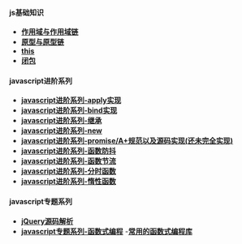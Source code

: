 



#### js基础知识

- **[作用域与作用域链](https://github.com/4lQuiorrA/FE_Journey/blob/master/JS/js_normal/%E4%BD%9C%E7%94%A8%E5%9F%9F%E4%B8%8E%E4%BD%9C%E7%94%A8%E5%9F%9F%E9%93%BE.md)**
- **[原型与原型链](https://github.com/4lQuiorrA/FE_Journey/blob/master/JS/js_normal/javascript%E5%9F%BA%E7%A1%80-%E5%8E%9F%E5%9E%8B%E5%8E%9F%E5%9E%8B%E9%93%BE.md)**
- **[this](https://github.com/4lQuiorrA/FE_Journey/blob/master/JS/js_normal/javascript%E5%9F%BA%E7%A1%80-this.md    )**
- **[闭包](https://github.com/4lQuiorrA/FE_Journey/blob/master/JS/js_normal/javascript%E5%9F%BA%E7%A1%80-%E9%97%AD%E5%8C%85.md)**


#### javascript进阶系列

- **[javascript进阶系列-apply实现]()**
- **[javascript进阶系列-bind实现]()**
- **[javascript进阶系列-继承]()**
- **[javascript进阶系列-new]()**
- **[javascript进阶系列-promise/A+规范以及源码实现(还未完全实现)]()**
- **[javascript进阶系列-函数防抖]()**
- **[javascript进阶系列-函数节流]()**
- **[javascript进阶系列-分时函数]()**
- **[javascript进阶系列-惰性函数](https://github.com/4lQuiorrA/FE_Journey/blob/master/JS/js_advanced/%E5%87%BD%E6%95%B0%E5%BC%8F%E7%BC%96%E7%A8%8B/%E6%83%B0%E6%80%A7%E6%B1%82%E5%80%BC-%E6%83%B0%E6%80%A7%E5%87%BD%E6%95%B0-%E6%83%B0%E6%80%A7%E9%93%BE.md)**
#### javascript专题系列
- **[jQuery源码解析](https://github.com/4lQuiorrA/FE_Journey/blob/master/JS/js_advanced/jQuery%E5%8E%9F%E7%90%86/jquery%E6%A0%B8%E5%BF%83%E6%8A%80%E6%9C%AF.md)**
- **[javascript专题系列-函数式编程](https://github.com/4lQuiorrA/FE_Journey/tree/master/JS/js_advanced/%E5%87%BD%E6%95%B0%E5%BC%8F%E7%BC%96%E7%A8%8B/index.md)**
-**[常用的函数式编程库]()**

